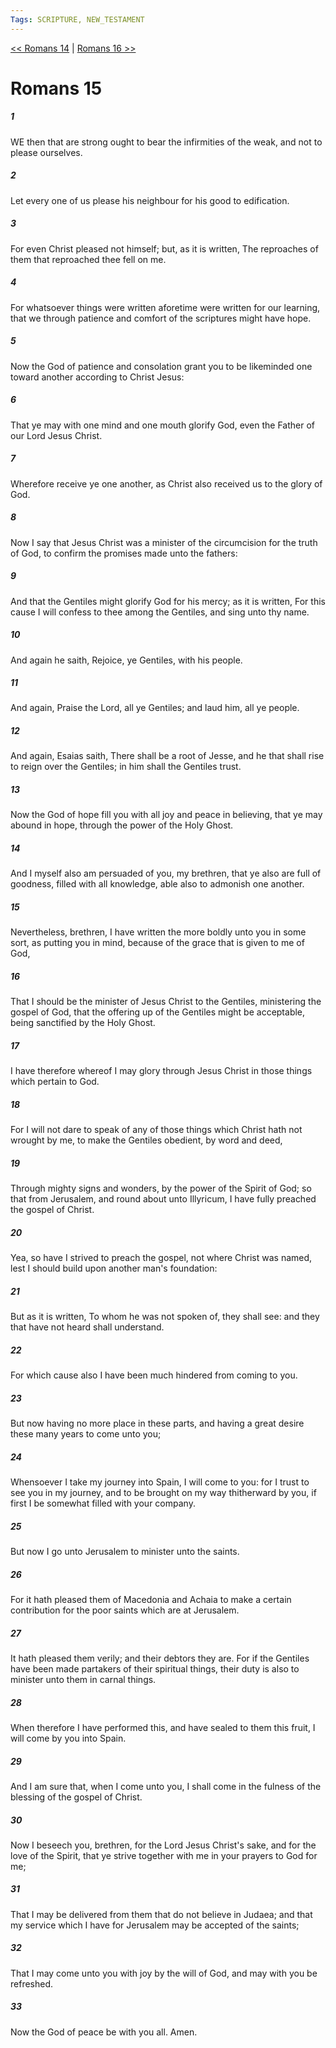 ```yaml
---
Tags: SCRIPTURE, NEW_TESTAMENT
---
```


[<< Romans 14](NEW_TESTAMENT/06_Romans/Romans_14.md) | [Romans 16 >>](NEW_TESTAMENT/06_Romans/Romans_16.md)

# Romans 15

##### 1
 WE then that are strong ought to bear the infirmities of the weak, and not to please ourselves.
##### 2
 Let every one of us please his neighbour for his good to edification.
##### 3
 For even Christ pleased not himself; but, as it is written, The reproaches of them that reproached thee fell on me.
##### 4
 For whatsoever things were written aforetime were written for our learning, that we through patience and comfort of the scriptures might have hope.
##### 5
 Now the God of patience and consolation grant you to be likeminded one toward another according to Christ Jesus:
##### 6
 That ye may with one mind and one mouth glorify God, even the Father of our Lord Jesus Christ.
##### 7
 Wherefore receive ye one another, as Christ also received us to the glory of God.
##### 8
 Now I say that Jesus Christ was a minister of the circumcision for the truth of God, to confirm the promises made unto the fathers:
##### 9
 And that the Gentiles might glorify God for his mercy; as it is written, For this cause I will confess to thee among the Gentiles, and sing unto thy name.
##### 10
 And again he saith, Rejoice, ye Gentiles, with his people.
##### 11
 And again, Praise the Lord, all ye Gentiles; and laud him, all ye people.
##### 12
 And again, Esaias saith, There shall be a root of Jesse, and he that shall rise to reign over the Gentiles; in him shall the Gentiles trust.
##### 13
 Now the God of hope fill you with all joy and peace in believing, that ye may abound in hope, through the power of the Holy Ghost.
##### 14
 And I myself also am persuaded of you, my brethren, that ye also are full of goodness, filled with all knowledge, able also to admonish one another.
##### 15
 Nevertheless, brethren, I have written the more boldly unto you in some sort, as putting you in mind, because of the grace that is given to me of God,
##### 16
 That I should be the minister of Jesus Christ to the Gentiles, ministering the gospel of God, that the offering up of the Gentiles might be acceptable, being sanctified by the Holy Ghost.
##### 17
 I have therefore whereof I may glory through Jesus Christ in those things which pertain to God.
##### 18
 For I will not dare to speak of any of those things which Christ hath not wrought by me, to make the Gentiles obedient, by word and deed,
##### 19
 Through mighty signs and wonders, by the power of the Spirit of God; so that from Jerusalem, and round about unto Illyricum, I have fully preached the gospel of Christ.
##### 20
 Yea, so have I strived to preach the gospel, not where Christ was named, lest I should build upon another man's foundation:
##### 21
 But as it is written, To whom he was not spoken of, they shall see: and they that have not heard shall understand.
##### 22
 For which cause also I have been much hindered from coming to you.
##### 23
 But now having no more place in these parts, and having a great desire these many years to come unto you;
##### 24
 Whensoever I take my journey into Spain, I will come to you: for I trust to see you in my journey, and to be brought on my way thitherward by you, if first I be somewhat filled with your company.
##### 25
 But now I go unto Jerusalem to minister unto the saints.
##### 26
 For it hath pleased them of Macedonia and Achaia to make a certain contribution for the poor saints which are at Jerusalem.
##### 27
 It hath pleased them verily; and their debtors they are. For if the Gentiles have been made partakers of their spiritual things, their duty is also to minister unto them in carnal things.
##### 28
 When therefore I have performed this, and have sealed to them this fruit, I will come by you into Spain.
##### 29
 And I am sure that, when I come unto you, I shall come in the fulness of the blessing of the gospel of Christ.
##### 30
 Now I beseech you, brethren, for the Lord Jesus Christ's sake, and for the love of the Spirit, that ye strive together with me in your prayers to God for me;
##### 31
 That I may be delivered from them that do not believe in Judaea; and that my service which I have for Jerusalem may be accepted of the saints;
##### 32
 That I may come unto you with joy by the will of God, and may with you be refreshed.
##### 33
 Now the God of peace be with you all. Amen.
